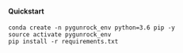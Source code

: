 

#### Quickstart

```
conda create -n pygunrock_env python=3.6 pip -y
source activate pygunrock_env
pip install -r requirements.txt
```